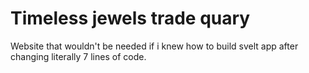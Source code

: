 # Timeless jewels trade quary
Website that wouldn't be needed if i knew how to build svelt app after changing literally 7 lines of code. 
